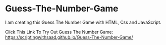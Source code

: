 # Guess-The-Number-Game
I am creating this Guess The Number Game with HTML, Css and JavaScript.

Click This Link To Try Out Guess The Number Game:
https://scriptingwithsaad.github.io/Guess-The-Number-Game/
